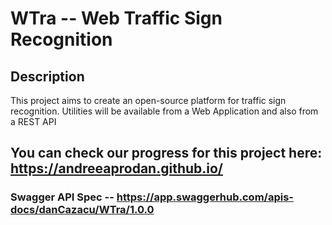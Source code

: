# WTra -- Web Traffic Sign Recognition

## Description
  This project aims to create an open-source platform for traffic sign recognition. Utilities will be available from a Web Application and also from a REST API
  
## You can check our progress for this project here: https://andreeaprodan.github.io/

### Swagger API Spec -- https://app.swaggerhub.com/apis-docs/danCazacu/WTra/1.0.0
